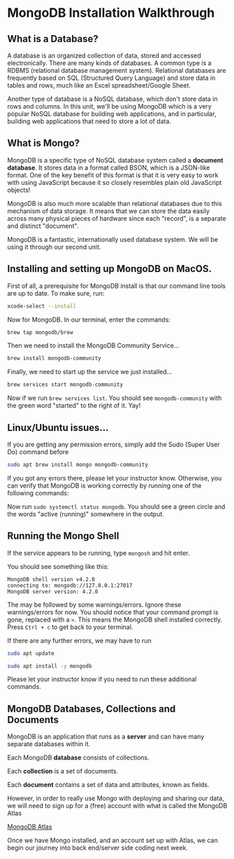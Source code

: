 # MongoDB Installation Walkthrough

## What is a Database?

A database is an organized collection of data, stored and accessed electronically.  There are many kinds of databases. A common type is a RDBMS (relational database management system).  Relational databases are frequently based on SQL (Structured Query Language)  and store data in tables and rows, much like an Excel spreadsheet/Google Sheet.

Another type of database is a NoSQL database, which don't store data in rows and columns.  In this unit, we'll be using MongoDB which is a very popular NoSQL database for building web applications, and in particular, building web applications that need to store a lot of data.

## What is Mongo?

MongoDB is a specific type of NoSQL database system called a  **document database**.  It stores data in a format called BSON, which is a JSON-like format. One of the key benefit of this format is that it is very easy to work with using JavaScript because it so closely resembles plain old JavaScript objects!

MongoDB is also much more scalable than relational databases due to this mechanism of data storage.  It means that we can store the data easily across many physical pieces of hardware since each "record", is a separate and distinct "document".



MongoDB is a fantastic, internationally used database system. We will be using it through our second unit.

##  Installing and setting up MongoDB on MacOS.

First of all, a prerequisite for MongoDB install is that our command line tools are up to date. To make sure, run:

```sh
xcode-select --install
```

Now for MongoDB. In our terminal, enter the commands:

```sh
brew tap mongodb/brew
```

Then we need to install the MongoDB Community Service...

```sh
brew install mongodb-community
```

Finally, we need to start up the service we just installed...

```sh
brew services start mongodb-community
```

Now if we run `brew services list`. You should see `mongodb-community` with the green word "started" to the right of it. Yay!

##  Linux/Ubuntu issues...

If you are getting any permission errors, simply add the Sudo (Super User Do) command before

```sh
sudo apt brew install mongo mongodb-community
```

If you got any errors there, please let your instructor know. Otherwise, you can verify that MongoDB is working correctly by running one of the following commands:

Now run `sudo systemctl status mongodb`. You should see a green circle and the words "active (running)" somewhere in the output.

## Running the Mongo Shell

If the service appears to be running, type `mongosh` and hit enter.

You should see something like this:

```
MongoDB shell version v4.2.0
connecting to: mongodb://127.0.0.1:27017
MongoDB server version: 4.2.0
```

The may be followed by some warnings/errors. Ignore these warnings/errors for now.
You should notice that your command prompt is gone, replaced with a `>`.
This means the MongoDB shell installed correctly. Press `Ctrl + c` to get back
to your terminal.

If there are any further errors, we may have to run

```sh
sudo apt update

sudo apt install -y mongodb
```

Please let your instructor know if you need to run these additional commands.

## MongoDB Databases, Collections and Documents

MongoDB is an application that runs as a **server** and can have many separate databases within it.

Each MongoDB **database** consists of collections.

Each **collection** is a set of documents.

Each **document** contains a set of data and attributes, known as fields.

However, in order to really use Mongo with deploying and sharing our data, we will need to sign up for a (free) account with what is called the MongoDB Atlas

[MongoDB Atlas](https://www.mongodb.com/cloud/atlas/register)

Once we have Mongo installed, and an account set up with Atlas, we can begin our journey into back end/server side coding next week.

